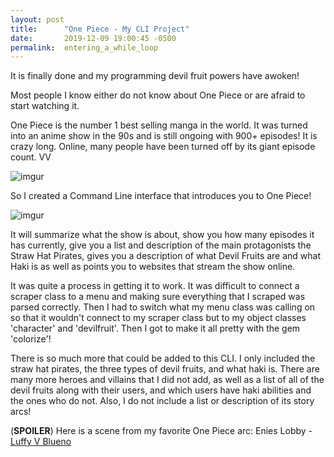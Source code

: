 ```yaml
---
layout: post
title:      "One Piece - My CLI Project"
date:       2019-12-09 19:00:45 -0500
permalink:  entering_a_while_loop
---
```


It is finally done and my programming devil fruit powers have awoken!

Most people I know either do not know about One Piece or are afraid to start watching it.

One Piece is the number 1 best selling manga in the world. It was turned into an anime show in the 90s and is still ongoing with 900+ episodes! It is crazy long. Online, many people have been turned off by its giant episode count. VV

![imgur](https://imgur.com/gallery/JJqCUQt)

So I created a Command Line interface that introduces you to One Piece!

![imgur](https://imgur.com/gallery/w50i9nu)

It will summarize what the show is about, show you how many episodes it has currently, give you a list and description of the main protagonists the Straw Hat Pirates, gives you a description of what Devil Fruits are and what Haki is as well as points you to websites that stream the show online.

It was quite a process in getting it to work. It was difficult to connect a scraper class to a menu and making sure everything that I scraped was parsed correctly. Then I had to switch what my menu class was calling on so that it wouldn't connect to my scraper class but to my object classes 'character' and 'devilfruit'. Then I got to make it all pretty with the gem 'colorize'!

There is so much more that could be added to this CLI. I only included the straw hat pirates, the three types of devil fruits, and what haki is. There are many more heroes and villains that I did not add, as well as a list of all of the devil fruits along with their users, and which users have haki abilities and the ones who do not. Also, I do not include a list or description of its story arcs!

(**SPOILER**)
Here is a scene from my favorite One Piece arc: Enies Lobby -
[Luffy V Blueno](https://youtu.be/wVsT9TPMPlE)
